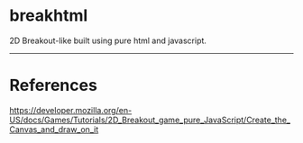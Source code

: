 # breakhtml

2D Breakout-like built using pure html and javascript.

---

# References

<https://developer.mozilla.org/en-US/docs/Games/Tutorials/2D_Breakout_game_pure_JavaScript/Create_the_Canvas_and_draw_on_it>
